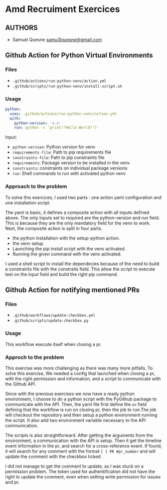 # Amd Recruiment Exercices


## AUTHORS
 - Samuel Quesne samu3lquesne@gmail.com


## Github Action for Python Virtual Environments
### Files
 - `.github/actions/run-python-venv/action.yml`
 - `.github/scripts/run-python-venv/install-script.sh`

### Usage
```yaml
python:
  uses: .github/actions/run-python-venv/action.yml
  with:
    python-version: 'x.x'
    run: python -c 'print("Hello World!")'
```
Input:
 - `python-version`: Python version for venv
 - `requirements-file`: Path to pip requirements file
 - `constraints-file`: Path to pip constraints file
 - `requirements`: Package version to be installed in the venv
 - `constraints`: constraints on individual package versions
 - `run`: Shell commands to run with activated python venv

### Approach to the problem
To solve this exercices, I used two parts : one action yaml configuration and one installation script.

The yaml is basic, it defines a composite action with all inputs defined above.
The only inputs set to required are the python-version and run field.
This is because they are the only mandatory field for the venv to work.
Next, the composite action is split in four parts.
 - the python installation with the setup-python action.
 - the venv setup.
 - Launching the pip install script with the venv activated.
 - Running the given command with the venv activated.

I used a shell script to install the dependecies because of the need to build a constraints file with the constraits field.
This allow the script to execute test on the input field and build the right pip command.


## Github Action for notifying mentioned PRs
### Files
 - `.github/workflows/update-checkbox.yml`
 - `.github/scripts/update-checkbox.py`

### Usage
This workflow execute itself when closing a pr.

### Approch to the problem
This exercise was more challenging as there was many more pitfalls.
To solve this exercise, We needed a config that launched when closing a pr, with the right permission and information, and a script to communicate with the Github API.

Since with the previous exercises we now have a ready python environment, I choose to do a python script with the PyGithub package to communicate with the API.
Then, the yaml file first define the `on` field defining that the workflow is run on closing pr, then the job to run.The job will checkout the repository and then setup a python environment running the script.
It also add two environment variable necessary to the API communication.

The scripts is also straightforward.
After getting the arguments from the environment, a communication with the API is setup.
Then it get the timeline event information in the pr, and search for a cross-reference event.
If found, it will search for any comment with the format `[ ] PR #pr_number` and will update the comment with the checkbox ticked.

I did not manage to get the comment to update, as I was stuck on a permission problem.
The token used for authentification did not have the right to update the comment, even when setting write permission for issues and pr.
